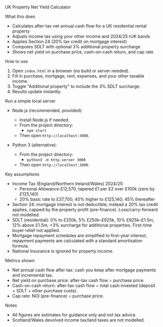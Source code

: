 UK Property Net Yield Calculator

What this does
- Calculates after-tax net annual cash flow for a UK residential rental property
- Adjusts income tax using your other income and 2024/25 rUK bands
- Applies Section 24 (20% tax credit on mortgage interest)
- Computes SDLT with optional 3% additional property surcharge
- Shows net yield on purchase price, cash-on-cash return, and cap rate

How to use
1. Open `index.html` in a browser (no build or server needed).
2. Fill in purchase, mortgage, rent, expenses, and your other taxable income.
3. Toggle "Additional property" to include the 3% SDLT surcharge.
4. Results update instantly.

Run a simple local server
- Node.js (recommended, provided):
  - Install Node.js if needed.
  - From the project directory:
    - `npm start`
  - Then open `http://localhost:3000`.

- Python 3 (alternative):
  - From the project directory:
    - `python3 -m http.server 3000`
  - Then open `http://localhost:3000`.

Key assumptions
- Income Tax (England/Northern Ireland/Wales) 2024/25:
  - Personal Allowance £12,570, tapered £1 per £2 over £100k (zero by £125,140)
  - 20% basic rate to £37,700; 40% higher to £125,140; 45% thereafter
- Section 24: mortgage interest is not deductible; instead a 20% tax credit applies, capped by the property profit (pre-finance). Loss/carry-forward not modelled.
- SDLT (residential): 0% to £250k, 5% £250k–£925k, 10% £925k–£1.5m, 12% above £1.5m; +3% surcharge for additional properties. First-time buyer relief not applied.
- Mortgage repayment schedules are simplified to first-year interest; repayment payments are calculated with a standard amortisation formula.
- National Insurance is ignored for property income.

Metrics shown
- Net annual cash flow after tax: cash you keep after mortgage payments and incremental tax.
- Net yield on purchase price: after-tax cash flow ÷ purchase price.
- Cash-on-cash return: after-tax cash flow ÷ total cash invested (deposit + SDLT + other purchase costs).
- Cap rate: NOI (pre-finance) ÷ purchase price.

Notes
- All figures are estimates for guidance only and not tax advice.
- Scotland/Wales devolved income tax/land taxes are not modelled.


